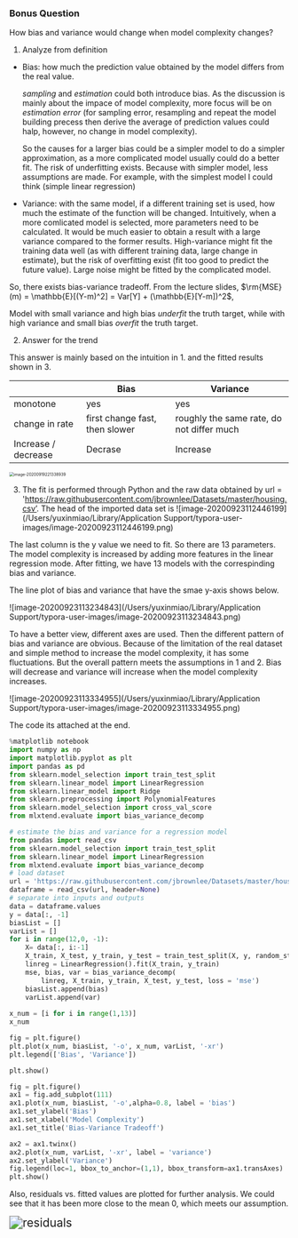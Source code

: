 

### Bonus Question

How bias and variance would change when model complexity changes?

1. Analyze from definition 

- Bias: how much the prediction value obtained by the model differs from the real value. 

  *sampling* and *estimation* could both introduce bias. As the discussion is mainly about the impace of model complexity, more focus will be on *estimation error* (for sampling error, resampling and repeat the model building precess then derive the average of prediction values could halp, however, no change in model complexity). 

  So the causes for a larger bias could be a simpler model to do a simpler approximation, as a more complicated model usually could do a better fit. The risk of underfitting exists. Because with simpler model, less assumptions are made. For example, with the simplest model I could think (simple linear regression) 

- Variance: with the same model, if a different training set is used, how much the estimate of the function will be changed. Intuitively, when a more comlicated model is selected, more parameters need to be calculated. It would be much easier to obtain a result with a large variance compared to the former results. High-variance might fit the training data well (as with different training data, large change in estimate), but the risk of overfitting exist (fit too good to predict the future value). Large noise might be fitted by the complicated model. 

So, there exists bias-variance tradeoff. From the lecture slides, $\rm{MSE} (m) = \mathbb{E}[(Y-m)^2] = Var[Y] +  (\mathbb{E}[Y-m])^2$, 

Model with small variance and high bias *underfit* the truth target, while with high variance and small bias *overfit* the truth target.

2. Answer for the trend 

This answer is mainly based on the intuition in 1. and the fitted results shown in 3. 

|                     | Bias                           | Variance                                  |
| ------------------- | ------------------------------ | ----------------------------------------- |
| monotone            | yes                            | yes                                       |
| change in rate      | first change fast, then slower | roughly the same rate, do not differ much |
| Increase / decrease | Decrase                        | Increase                                  |

<img src="/Users/yuxinmiao/Library/Application Support/typora-user-images/image-20200919221338939.png" alt="image-20200919221338939" style="zoom:50%;" />

3. The fit is performed through Python and the raw data obtained by url = 'https://raw.githubusercontent.com/jbrownlee/Datasets/master/housing.csv’. The head of the imported data set is ![image-20200923112446199](/Users/yuxinmiao/Library/Application Support/typora-user-images/image-20200923112446199.png)

The last column is the y value we need to fit. So there are 13 parameters. The model complexity is increased by adding more features in the linear regression mode. After fitting, we have 13 models with the correspinding bias and variance. 

The line plot of bias and variance that have the smae y-axis shows below. 

![image-20200923113234843](/Users/yuxinmiao/Library/Application Support/typora-user-images/image-20200923113234843.png)

To have a better view, different axes are used. Then the different pattern of bias and variance are obvious. Because of the limitation of the real dataset and simple method to increase the model complexity, it has some fluctuations. But the overall pattern meets the assumptions in 1 and 2. Bias will decrease and variance will increase when the model complexity increases. 

![image-20200923113334955](/Users/yuxinmiao/Library/Application Support/typora-user-images/image-20200923113334955.png)

The code its attached at the end. 

```python
%matplotlib notebook
import numpy as np
import matplotlib.pyplot as plt
import pandas as pd
from sklearn.model_selection import train_test_split
from sklearn.linear_model import LinearRegression
from sklearn.linear_model import Ridge
from sklearn.preprocessing import PolynomialFeatures
from sklearn.model_selection import cross_val_score
from mlxtend.evaluate import bias_variance_decomp

# estimate the bias and variance for a regression model
from pandas import read_csv
from sklearn.model_selection import train_test_split
from sklearn.linear_model import LinearRegression
from mlxtend.evaluate import bias_variance_decomp
# load dataset
url = 'https://raw.githubusercontent.com/jbrownlee/Datasets/master/housing.csv'
dataframe = read_csv(url, header=None)
# separate into inputs and outputs
data = dataframe.values
y = data[:, -1]
biasList = []
varList = []
for i in range(12,0, -1):
    X= data[:, i:-1]
    X_train, X_test, y_train, y_test = train_test_split(X, y, random_state=0)
    linreg = LinearRegression().fit(X_train, y_train)
    mse, bias, var = bias_variance_decomp(
        linreg, X_train, y_train, X_test, y_test, loss = 'mse')
    biasList.append(bias)
    varList.append(var)
    
x_num = [i for i in range(1,13)]
x_num    

fig = plt.figure()
plt.plot(x_num, biasList, '-o', x_num, varList, '-xr')
plt.legend(['Bias', 'Variance'])

plt.show()

fig = plt.figure()
ax1 = fig.add_subplot(111)
ax1.plot(x_num, biasList, '-o',alpha=0.8, label = 'bias')
ax1.set_ylabel('Bias')
ax1.set_xlabel('Model Complexity')
ax1.set_title('Bias-Variance Tradeoff')

ax2 = ax1.twinx()
ax2.plot(x_num, varList, '-xr', label = 'variance')
ax2.set_ylabel('Variance')
fig.legend(loc=1, bbox_to_anchor=(1,1), bbox_transform=ax1.transAxes)
plt.show()
```







Also, residuals vs. fitted values are plotted for further analysis. We could see that it has been more close to the mean 0, which meets our assumption.

<img src="/Users/yuxinmiao/Documents/JI/JI2020Fall/VE406/Assignment/A1/a1biasVar/residuals.png" alt="residuals" style="zoom:150%;" />